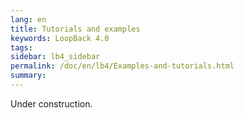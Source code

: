 ```yaml
---
lang: en
title: Tutorials and examples
keywords: LoopBack 4.0
tags:
sidebar: lb4_sidebar
permalink: /doc/en/lb4/Examples-and-tutorials.html
summary:
---
```


Under construction.

